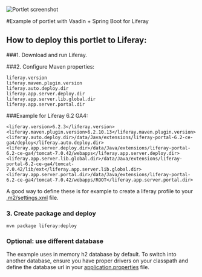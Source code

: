 ![Portlet screenshot](https://cloud.githubusercontent.com/assets/1398470/11235417/2d701de6-8dda-11e5-9efc-a2fb25bf5476.png)

#Example of portlet with Vaadin + Spring Boot for Liferay

## How to deploy this portlet to Liferay:

###1. Download and run Liferay.

###2. Configure Maven properties:
```
liferay.version
liferay.maven.plugin.version
liferay.auto.deploy.dir
liferay.app.server.deploy.dir
liferay.app.server.lib.global.dir
liferay.app.server.portal.dir
```

###Example for Liferay 6.2 GA4:
```
<liferay.version>6.2.3</liferay.version>
<liferay.maven.plugin.version>6.2.10.13</liferay.maven.plugin.version>
<liferay.auto.deploy.dir>/data/Java/extensions/liferay-portal-6.2-ce-ga4/deploy</liferay.auto.deploy.dir>
<liferay.app.server.deploy.dir>/data/Java/extensions/liferay-portal-6.2-ce-ga4/tomcat-7.0.42/webapps</liferay.app.server.deploy.dir>
<liferay.app.server.lib.global.dir>/data/Java/extensions/liferay-portal-6.2-ce-ga4/tomcat-7.0.42/lib/ext</liferay.app.server.lib.global.dir>
<liferay.app.server.portal.dir>/data/Java/extensions/liferay-portal-6.2-ce-ga4/tomcat-7.0.42/webapps/ROOT</liferay.app.server.portal.dir>
```

A good way to define these is for example to create a liferay profile to your [.m2/settings.xml](https://gist.github.com/mstahv/63cf73964ea053c6961a) file.

### 3. Create package and deploy
```
mvn package liferay:deploy
```

### Optional: use different database

The example uses in memory h2 database by default. To switch into another database, ensure you have proper drivers on your classpath and define the database url in your [application.properties](https://github.com/mstahv/spring-data-vaadin-portlet/blob/master/src/main/resources/application.properties#L5-L9) file.
